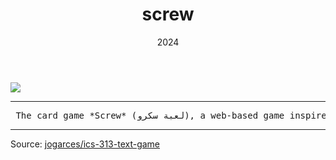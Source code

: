 ﻿---
layout: project
type: project
image: img/screw/screw-square.gif
title: "screw"
date: 2024
published: true
labels:
  - Unity
  - C#
  - Photon

summary: "A web-based card game I developed, inspired by a YouTuber's creation."
---

<img class="img-fluid" src="../img/screw/screw-header.png">

<hr> <pre> The card game *Screw* (لعبة سكرو), a web-based game inspired by a game created by YouTuber Yehia Azzam, is a competitive and strategic game designed for multiple players. The game involves a special deck of cards with unique rules that encourage strategic thinking, bluffing, and teamwork. Players compete to outsmart each other by making calculated moves, aiming to accumulate the least points possible or force opponents into difficult situations. It's a small, fun project where you can try it yourself here: https://amr-yasser.itch.io/screw This was my first attempt at developing a 2D card game, and I wanted to challenge myself with this project. </pre> <hr>


Source: <a href="https://github.com/jogarces/ics-313-text-game"><i class="large github icon "></i>jogarces/ics-313-text-game</a>
